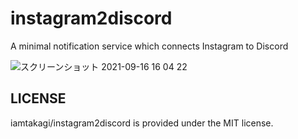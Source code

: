 # instagram2discord
A minimal notification service which connects Instagram to Discord

![スクリーンショット 2021-09-16 16 04 22](https://user-images.githubusercontent.com/46530214/133565798-f2ffa1ad-8b34-4806-8561-0d4221ac0ece.png)

## LICENSE
iamtakagi/instagram2discord is provided under the MIT license.
